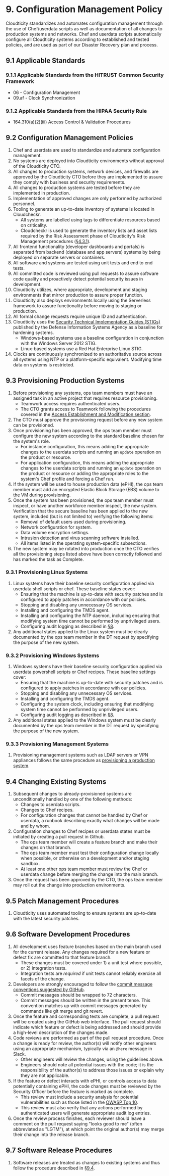 # 9. Configuration Management Policy

Cloudticity standardizes and automates configuration management through the use of Chef/userdata scripts as well as documentation of all changes to production systems and networks. Chef and userdata scripts automatically configure all Cloudticity systems according to established and tested policies, and are used as part of our Disaster Recovery plan and process.

## 9.1 Applicable Standards

### 9.1.1 Applicable Standards from the HITRUST Common Security Framework

* 06 - Configuration Management
* 09.af - Clock Synchronization

### 9.1.2 Applicable Standards from the HIPAA Security Rule

* 164.310(a)(2)(iii) Access Control & Validation Procedures

## 9.2 Configuration Management Policies

1. Chef and userdata are used to standardize and automate configuration management.
2. No systems are deployed into Cloudticity environments without approval of the Cloudticity CTO.
3. All changes to production systems, network devices, and firewalls are approved by the Cloudticity CTO before they are implemented to assure they comply with business and security requirements.
4. All changes to production systems are tested before they are implemented in production.
5. Implementation of approved changes are only performed by authorized personnel.
6. Tooling to generate an up-to-date inventory of systems is located in Cloudcheckr.
   * All systems are labelled using tags to differentiate resources based on criticality.
   * Cloudcheckr is used to generate the inventory lists and asset lists required by the Risk Assessment phase of Cloudticity's Risk Management procedures ([§4.3.1](04-risk_management_policy.md#431-risk-assessment)).
7. All frontend functionality (developer dashboards and portals) is separated from backend (database and app servers) systems by being deployed on separate servers or containers.
8. All software and systems are tested using unit tests and end to end tests.
9. All committed code is reviewed using pull requests to assure software code quality and proactively detect potential security issues in development.
10. Cloudticity utilizes, where appropriate, development and staging environments that mirror production to assure proper function.
11. Cloudticity also deploys environments locally using the Serverless framework to assure functionality before moving to staging or production.
12. All formal change requests require unique ID and authentication.
13. Cloudticity uses the [Security Technical Implementation Guides (STIGs)](http://iase.disa.mil/stigs/) published by the Defense Information Systems Agency as a baseline for hardening systems.
    * Windows-based systems use a baseline configuration in conjunction with the Windows Server 2012 STIG.
    * Linux-based systems use a Red Hat Enterprise Linux STIG.
14. Clocks are continuously synchronized to an authoritative source across all systems using NTP or a platform-specific equivalent. Modifying time data on systems is restricted.

## 9.3 Provisioning Production Systems

1. Before provisioning any systems, ops team members must have an assigned task in an active project that requires resource provisioning.
   * Teamwork access requires authenticated users.
   * The CTO grants access to Teamwork following the procedures covered in the [Access Establishment and Modification section](07-systems_access_policy.md#72-access-establishment-and-modification).
2. The CTO must approve the provisioning request before any new system can be provisioned.
3. Once provisioning has been approved, the ops team member must configure the new system according to the standard baseline chosen for the system's role.
   * For instance configuration, this means adding the appropriate changes to the userdata scripts and running an `update` operation on the product or resource.
   * For application configuration, this means adding the appropriate changes to the userdata scripts and running an `update` operation on the product or resource or adding the appropriate roles to the system's Chef profile and forcing a Chef run.
4. If the system will be used to house production data (ePHI), the ops team member must add an encrypted Elastic Block Storage (EBS) volume to the VM during provisioning.
5. Once the system has been provisioned, the ops team member must inspect, or have another workforce member inspect, the new system. Verification that the secure baseline has been applied to the new system, included (but is not limited to) verifying the following items:
   * Removal of default users used during provisioning.
   * Network configuration for system.
   * Data volume encryption settings.
   * Intrusion detection and virus scanning software installed.
   * All items listed in the operating system-specific subsections.
6. The new system may be rotated into production once the CTO verifies all the provisioning steps listed above have been correctly followed and has marked the task as Complete.

### 9.3.1 Provisioning Linux Systems

1. Linux systems have their baseline security configuration applied via userdata shell scripts or chef. These baseline states cover:
   * Ensuring that the machine is up-to-date with security patches and is configured to apply patches in accordance with our policies.
   * Stopping and disabling any unnecessary OS services.
   * Installing and configuring the TMDS agent.
   * Installing and configuring the NTP daemon, including ensuring that modifying system time cannot be performed by unprivileged users.
   * Configuring audit logging as described in [§8](08-auditing_policy.md#82-auditing-policies).
2. Any additional states applied to the Linux system must be clearly documented by the ops team member in the DT request by specifying the purpose of the new system.

### 9.3.2 Provisioning Windows Systems

1. Windows systems have their baseline security configuration applied via userdata powershell scripts or Chef recipes. These baseline settings cover:
   * Ensuring that the machine is up-to-date with security patches and is configured to apply patches in accordance with our policies.
   * Stopping and disabling any unnecessary OS services.
   * Installing and configuring the TMDS agent.
   * Configuring the system clock, including ensuring that modifying system time cannot be performed by unprivileged users.
   * Configuring audit logging as described in [§8](08-auditing_policy.md#82-auditing-policies).
2. Any additional states applied to the Windows system must be clearly documented by the ops team member in the DT request by specifying the purpose of the new system.

### 9.3.3 Provisioning Management Systems

1. Provisioning management systems such as LDAP servers or VPN appliances follows the same procedure as [provisioning a production system](09-configuration_management_policy.md#93-provisioning-production-systems).

## 9.4 Changing Existing Systems

1. Subsequent changes to already-provisioned systems are unconditionally handled by one of the following methods:
   * Changes to userdata scripts.
   * Changes to Chef recipes.
   * For configuration changes that cannot be handled by Chef or userdata, a runbook describing exactly what changes will be made and by whom.
2. Configuration changes to Chef recipes or userdata states must be initiated by creating a pull request in Github.
   * The ops team member will create a feature branch and make their changes on that branch.
   * The ops team member must test their configuration change locally when possible, or otherwise on a development and/or staging sandbox.
   * At least one other ops team member must review the Chef or userdata change before merging the change into the main branch.
3. Once the request has been approved by the CTO, the ops team member may roll out the change into production environments.

## 9.5 Patch Management Procedures

1. Cloudticity uses automated tooling to ensure systems are up-to-date with the latest security patches.

## 9.6 Software Development Procedures

1. All development uses feature branches based on the main branch used for the current release. Any changes required for a new feature or defect fix are committed to that feature branch.
   * These changes must be covered under 1) a unit test where possible, or 2) integration tests.
   * Integration tests are _required_ if unit tests cannot reliably exercise all facets of the change.
2. Developers are strongly encouraged to follow the [commit message conventions suggested by GitHub](https://github.com/blog/926-shiny-new-commit-styles).
   * Commit messages should be wrapped to 72 characters.
   * Commit messages should be written in the present tense. This convention matches up with commit messages generated by commands like git merge and git revert.
3. Once the feature and corresponding tests are complete, a pull request will be created using the GitHub web interface. The pull request should indicate which feature or defect is being addressed and should provide a high-level description of the changes made.
4. Code reviews are performed as part of the pull request procedure. Once a change is ready for review, the author(s) will notify other engineers using an appropriate mechanism, typically via an `@here` message in Slack.
   * Other engineers will review the changes, using the guidelines above.
   * Engineers should note all potential issues with the code; it is the responsibility of the author(s) to address those issues or explain why they are not applicable.
5. If the feature or defect interacts with ePHI, or controls access to data potentially containing ePHI, the code changes must be reviewed by the Security Officer before the feature is marked as complete.
   * This review must include a security analysis for potential vulnerabilities such as those listed in the [OWASP Top 10](https://www.owasp.org/index.php/Top10).
   * This review must also verify that any actions performed by authenticated users will generate appropriate audit log entries.
6. Once the review process finishes, each reviewer should leave a comment on the pull request saying "looks good to me" (often abbreviated as "LGTM"), at which point the original author(s) may merge their change into the release branch.

## 9.7 Software Release Procedures

1. Software releases are treated as changes to existing systems and thus follow the procedure described in [§9.4](09-configuration_management_policy.md#94-changing-existing-systems).
